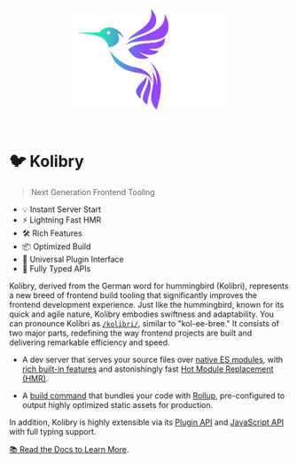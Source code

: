 <p align="center">
  <a href="https://kolibry.zip" target="_blank" rel="noopener noreferrer">
    <img width="280" src="../../.github/assets/logo.svg" alt="Kolibry logo">
  </a>
</p>
<br/>

# 🐦 Kolibry

> Next Generation Frontend Tooling

- 💡 Instant Server Start
- ⚡️ Lightning Fast HMR
- 🛠️ Rich Features
- 📦 Optimized Build
- 🔩 Universal Plugin Interface
- 🔑 Fully Typed APIs

Kolibry, derived from the German word for hummingbird (Kolibri), represents a new breed of frontend build tooling that significantly improves the frontend development experience. Just like the hummingbird, known for its quick and agile nature, Kolibry embodies swiftness and adaptability. You can pronounce Kolibri as [`/kolibri/`](https://cdn.jsdelivr.net/gh/kolibryjs/kolibry@main/docs/public/kolibri.mp3), similar to "kol-ee-bree." It consists of two major parts, redefining the way frontend projects are built and delivering remarkable efficiency and speed.

- A dev server that serves your source files over [native ES modules](https://developer.mozilla.org/en-US/docs/Web/JavaScript/Guide/Modules), with [rich built-in features](https://kolibry.zip/guide/features.html) and astonishingly fast [Hot Module Replacement (HMR)](https://kolibry.zip/guide/features.html#hot-module-replacement).

- A [build command](https://kolibry.zip/guide/build.html) that bundles your code with [Rollup](https://rollupjs.org), pre-configured to output highly optimized static assets for production.

In addition, Kolibry is highly extensible via its [Plugin API](https://kolibry.zip/guide/api-plugin.html) and [JavaScript API](https://kolibry.zip/guide/api-javascript.html) with full typing support.

[📚 Read the Docs to Learn More](https://kolibryjs.zip).


